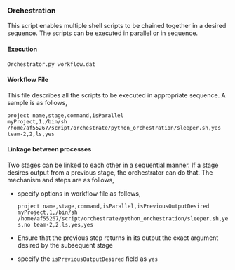### Orchestration

This script enables multiple shell scripts to be chained together in a desired sequence.
The scripts can be executed in parallel or in sequence.

#### Execution

```commandline
Orchestrator.py workflow.dat
```

#### Workflow File

This file describes all the scripts to be executed in appropriate sequence.
A sample is as follows,

```text
project name,stage,command,isParallel
myProject,1,/bin/sh /home/af55267/script/orchestrate/python_orchestration/sleeper.sh,yes
team-2,2,ls,yes
```

#### Linkage between processes

Two stages can be linked to each other in a sequential manner.
If a stage desires output from a previous stage, the orchestrator can do that.
The mechanism and steps are as follows,
+ specify options in workflow file as follows,

    `project name,stage,command,isParallel,isPreviousOutputDesired
     myProject,1,/bin/sh /home/af55267/script/orchestrate/python_orchestration/sleeper.sh,yes,no
     team-2,2,ls,yes,yes`
+ Ensure that the previous step returns in its output the exact argument desired 
by the subsequent stage
+ specify the `isPreviousOutputDesired` field as `yes`